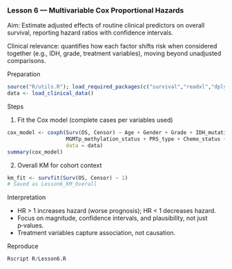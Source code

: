 ### Lesson 6 — Multivariable Cox Proportional Hazards

Aim: Estimate adjusted effects of routine clinical predictors on overall survival, reporting hazard ratios with confidence intervals.

Clinical relevance: quantifies how each factor shifts risk when considered together (e.g., IDH, grade, treatment variables), moving beyond unadjusted comparisons.

Preparation
```r
source("R/utils.R"); load_required_packages(c("survival","readxl","dplyr","ggplot2"))
data <- load_clinical_data()
```

Steps
1) Fit the Cox model (complete cases per variables used)
```r
cox_model <- coxph(Surv(OS, Censor) ~ Age + Gender + Grade + IDH_mutation_status +
                   MGMTp_methylation_status + PRS_type + Chemo_status + Radio_status,
                   data = data)
summary(cox_model)
```
2) Overall KM for cohort context
```r
km_fit <- survfit(Surv(OS, Censor) ~ 1)
# Saved as Lesson6_KM_Overall
```

Interpretation
- HR > 1 increases hazard (worse prognosis); HR < 1 decreases hazard.
- Focus on magnitude, confidence intervals, and plausibility, not just p‑values.
- Treatment variables capture association, not causation.

Reproduce
```r
Rscript R/Lesson6.R
```


